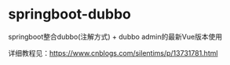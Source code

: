 # springboot-dubbo
springboot整合dubbo(注解方式) + dubbo admin的最新Vue版本使用

详细教程见：https://www.cnblogs.com/silentims/p/13731781.html
